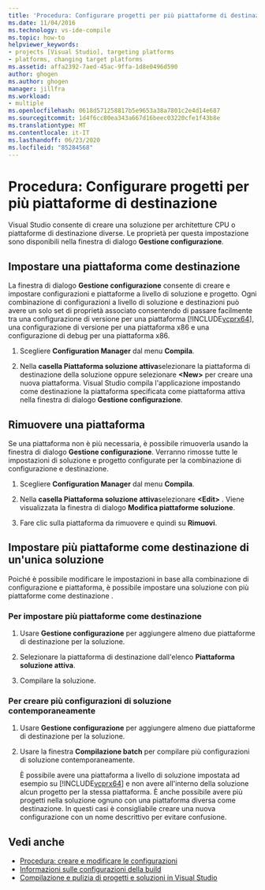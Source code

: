 ```yaml
---
title: 'Procedura: Configurare progetti per più piattaforme di destinazione'
ms.date: 11/04/2016
ms.technology: vs-ide-compile
ms.topic: how-to
helpviewer_keywords:
- projects [Visual Studio], targeting platforms
- platforms, changing target platforms
ms.assetid: affa2392-7aed-45ac-9ffa-1d8e0496d590
author: ghogen
ms.author: ghogen
manager: jillfra
ms.workload:
- multiple
ms.openlocfilehash: 0618d571258817b5e9653a38a7801c2e4d14e687
ms.sourcegitcommit: 1d4f6cc80ea343a667d16beec03220cfe1f43b8e
ms.translationtype: MT
ms.contentlocale: it-IT
ms.lasthandoff: 06/23/2020
ms.locfileid: "85284568"
---
```

# <a name="how-to-configure-projects-to-target-multiple-platforms"></a>Procedura: Configurare progetti per più piattaforme di destinazione

Visual Studio consente di creare una soluzione per architetture CPU o piattaforme di destinazione diverse. Le proprietà per questa impostazione sono disponibili nella finestra di dialogo **Gestione configurazione**.

## <a name="target-a-platform"></a>Impostare una piattaforma come destinazione

La finestra di dialogo **Gestione configurazione** consente di creare e impostare configurazioni e piattaforme a livello di soluzione e progetto. Ogni combinazione di configurazioni a livello di soluzione e destinazioni può avere un solo set di proprietà associato consentendo di passare facilmente tra una configurazione di versione per una piattaforma [!INCLUDE[vcprx64](../extensibility/internals/includes/vcprx64_md.md)], una configurazione di versione per una piattaforma x86 e una configurazione di debug per una piattaforma x86.

1. Scegliere **Configuration Manager** dal menu **Compila**.

2. Nella **casella Piattaforma soluzione attiva**selezionare la piattaforma di destinazione della soluzione oppure selezionare **\<New>** per creare una nuova piattaforma. Visual Studio compila l'applicazione impostando come destinazione la piattaforma specificata come piattaforma attiva nella finestra di dialogo **Gestione configurazione**.

## <a name="remove-a-platform"></a>Rimuovere una piattaforma

Se una piattaforma non è più necessaria, è possibile rimuoverla usando la finestra di dialogo **Gestione configurazione**. Verranno rimosse tutte le impostazioni di soluzione e progetto configurate per la combinazione di configurazione e destinazione.

1. Scegliere **Configuration Manager** dal menu **Compila**.

2. Nella **casella Piattaforma soluzione attiva**selezionare **\<Edit>** . Viene visualizzata la finestra di dialogo **Modifica piattaforme soluzione**.

3. Fare clic sulla piattaforma da rimuovere e quindi su **Rimuovi**.

## <a name="target-multiple-platforms-with-one-solution"></a>Impostare più piattaforme come destinazione di un'unica soluzione

Poiché è possibile modificare le impostazioni in base alla combinazione di configurazione e piattaforma, è possibile impostare una soluzione con più piattaforme come destinazione .

### <a name="to-target-multiple-platforms"></a>Per impostare più piattaforme come destinazione

1. Usare **Gestione configurazione** per aggiungere almeno due piattaforme di destinazione per la soluzione.

2. Selezionare la piattaforma di destinazione dall'elenco **Piattaforma soluzione attiva**.

3. Compilare la soluzione.

### <a name="to-build-multiple-solution-configurations-at-once"></a>Per creare più configurazioni di soluzione contemporaneamente

1. Usare **Gestione configurazione** per aggiungere almeno due piattaforme di destinazione per la soluzione.

2. Usare la finestra **Compilazione batch** per compilare più configurazioni di soluzione contemporaneamente.

   È possibile avere una piattaforma a livello di soluzione impostata ad esempio su [!INCLUDE[vcprx64](../extensibility/internals/includes/vcprx64_md.md)] e non avere all'interno della soluzione alcun progetto per la stessa piattaforma. È anche possibile avere più progetti nella soluzione ognuno con una piattaforma diversa come destinazione. In questi casi è consigliabile creare una nuova configurazione con un nome descrittivo per evitare confusione.

## <a name="see-also"></a>Vedi anche

- [Procedura: creare e modificare le configurazioni](../ide/how-to-create-and-edit-configurations.md)
- [Informazioni sulle configurazioni della build](../ide/understanding-build-configurations.md)
- [Compilazione e pulizia di progetti e soluzioni in Visual Studio](../ide/building-and-cleaning-projects-and-solutions-in-visual-studio.md)
